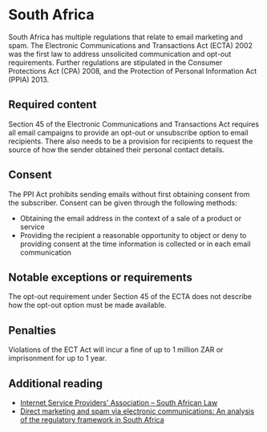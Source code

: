 # South Africa
South Africa has multiple regulations that relate to email marketing and spam. The Electronic Communications and Transactions Act (ECTA) 2002 was the first law to address unsolicited communication and opt-out requirements. Further regulations are stipulated in the Consumer Protections Act (CPA) 2008, and the Protection of Personal Information Act (PPIA) 2013.

## Required content
Section 45 of the Electronic Communications and Transactions Act requires all email campaigns to provide an opt-out or unsubscribe option to email recipients. There also needs to be a provision for recipients to request the source of how the sender obtained their personal contact details.

## Consent
The PPI Act prohibits sending emails without first obtaining consent from the subscriber. Consent can be given through the following methods:

- Obtaining the email address in the context of a sale of a product or service
- Providing the recipient a reasonable opportunity to object or deny to providing consent at the time information is collected or in each email communication

## Notable exceptions or requirements
The opt-out requirement under Section 45 of the ECTA does not describe how the opt-out option must be made available.

## Penalties
Violations of the ECT Act will incur a fine of up to 1 million ZAR or imprisonment for up to 1 year.

## Additional reading
- [Internet Service Providers' Association – South African Law](https://ispa.org.za/spam/south-african-law/)
- [Direct marketing and spam via electronic communications: An analysis of the regulatory framework in South Africa](http://www.scielo.org.za/scielo.php?script=sci_arttext&pid=S2225-71602014000200004)
